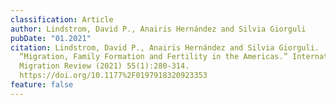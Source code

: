 ```yaml
---
classification: Article
author: Lindstrom, David P., Anairis Hernández and Silvia Giorguli
pubDate: "01.2021"
citation: Lindstrom, David P., Anairis Hernández and Silvia Giorguli.
  “Migration, Family Formation and Fertility in the Americas.” International
  Migration Review (2021) 55(1):280-314.
  https://doi.org/10.1177%2F0197918320923353
feature: false
---
```

